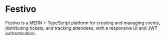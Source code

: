 # Festivo
Festivo is a MERN + TypeScript platform for creating and managing events, distributing tickets, and tracking attendees, with a responsive UI and JWT authentication.
